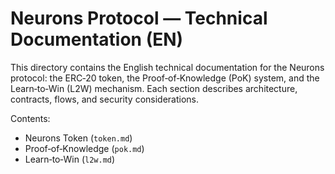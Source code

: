 # Neurons Protocol — Technical Documentation (EN)

This directory contains the English technical documentation for the Neurons protocol: the ERC‑20 token, the Proof‑of‑Knowledge (PoK) system, and the Learn‑to‑Win (L2W) mechanism. Each section describes architecture, contracts, flows, and security considerations.

Contents:
- Neurons Token (`token.md`)
- Proof‑of‑Knowledge (`pok.md`)
- Learn‑to‑Win (`l2w.md`)

